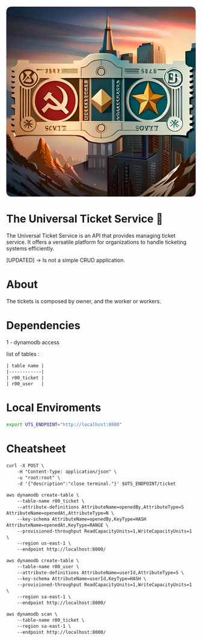 ![soviet.png](ticket-management/src/main/resources/images/soviet.png)

# The Universal Ticket Service :ticket:

The Universal Ticket Service is an API that provides managing ticket service. It offers a versatile platform for organizations to handle ticketing systems efficiently.

[UPDATED] -> Is not a simple CRUD application. 

# About

The tickets is composed by owner, and the worker or workers.

# Dependencies

1 - dynamodb access

list of tables :

    | table name |
    |------------|
    | r00_ticket |
    | r00_user   |


#  Local Enviroments

```bash
export UTS_ENDPOINT="http://localhost:8080"

```

# Cheatsheet 

```shell
curl -X POST \
    -H "Content-Type: application/json" \
    -u "root:root" \
    -d '{"description":"close terminal."}' $UTS_ENDPOINT/ticket
```

```shell
aws dynamodb create-table \
    --table-name r00_ticket \
    --attribute-definitions AttributeName=openedBy,AttributeType=S AttributeName=openedAt,AttributeType=N \
    --key-schema AttributeName=openedBy,KeyType=HASH AttributeName=openedAt,KeyType=RANGE \
    --provisioned-throughput ReadCapacityUnits=1,WriteCapacityUnits=1 \
    --region us-east-1 \
    --endpoint http://localhost:8000/
```

```shell
aws dynamodb create-table \
    --table-name r00_user \
    --attribute-definitions AttributeName=userId,AttributeType=S \
    --key-schema AttributeName=userId,KeyType=HASH \
    --provisioned-throughput ReadCapacityUnits=1,WriteCapacityUnits=1 \
    --region sa-east-1 \
    --endpoint http://localhost:8000/
```

```shell
aws dynamodb scan \
    --table-name r00_ticket \
    --region sa-east-1 \
    --endpoint http://localhost:8000/
```
